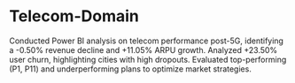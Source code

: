 # Telecom-Domain
Conducted Power BI analysis on telecom performance post-5G, identifying a -0.50% revenue decline and +11.05% ARPU growth. Analyzed +23.50% user churn, highlighting cities with high dropouts. Evaluated top-performing (P1, P11) and underperforming plans to optimize market strategies.
